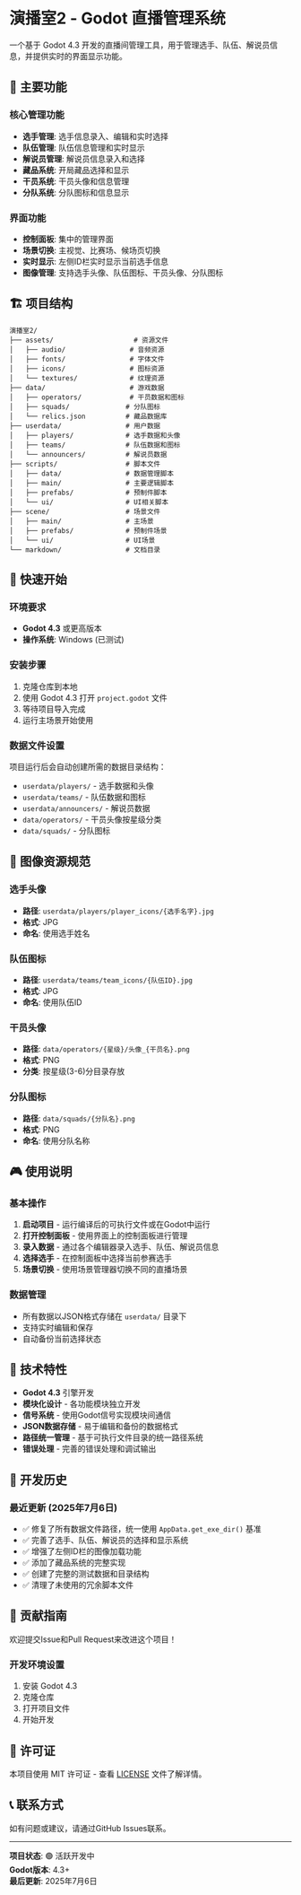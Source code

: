 # 演播室2 - Godot 直播管理系统

一个基于 Godot 4.3 开发的直播间管理工具，用于管理选手、队伍、解说员信息，并提供实时的界面显示功能。

## 🎯 主要功能

### 核心管理功能
- **选手管理**: 选手信息录入、编辑和实时选择
- **队伍管理**: 队伍信息管理和实时显示
- **解说员管理**: 解说员信息录入和选择
- **藏品系统**: 开局藏品选择和显示
- **干员系统**: 干员头像和信息管理
- **分队系统**: 分队图标和信息显示

### 界面功能
- **控制面板**: 集中的管理界面
- **场景切换**: 主视觉、比赛场、候场页切换
- **实时显示**: 左侧ID栏实时显示当前选手信息
- **图像管理**: 支持选手头像、队伍图标、干员头像、分队图标

## 🏗️ 项目结构

```
演播室2/
├── assets/                    # 资源文件
│   ├── audio/                # 音频资源
│   ├── fonts/                # 字体文件
│   ├── icons/                # 图标资源
│   └── textures/             # 纹理资源
├── data/                     # 游戏数据
│   ├── operators/            # 干员数据和图标
│   ├── squads/              # 分队图标
│   └── relics.json          # 藏品数据库
├── userdata/                # 用户数据
│   ├── players/             # 选手数据和头像
│   ├── teams/               # 队伍数据和图标
│   └── announcers/          # 解说员数据
├── scripts/                 # 脚本文件
│   ├── data/                # 数据管理脚本
│   ├── main/                # 主要逻辑脚本
│   ├── prefabs/             # 预制件脚本
│   └── ui/                  # UI相关脚本
├── scene/                   # 场景文件
│   ├── main/                # 主场景
│   ├── prefabs/             # 预制件场景
│   └── ui/                  # UI场景
└── markdown/                # 文档目录
```

## 🚀 快速开始

### 环境要求
- **Godot 4.3** 或更高版本
- **操作系统**: Windows (已测试)

### 安装步骤
1. 克隆仓库到本地
2. 使用 Godot 4.3 打开 `project.godot` 文件
3. 等待项目导入完成
4. 运行主场景开始使用

### 数据文件设置
项目运行后会自动创建所需的数据目录结构：
- `userdata/players/` - 选手数据和头像
- `userdata/teams/` - 队伍数据和图标  
- `userdata/announcers/` - 解说员数据
- `data/operators/` - 干员头像按星级分类
- `data/squads/` - 分队图标

## 📁 图像资源规范

### 选手头像
- **路径**: `userdata/players/player_icons/{选手名字}.jpg`
- **格式**: JPG
- **命名**: 使用选手姓名

### 队伍图标  
- **路径**: `userdata/teams/team_icons/{队伍ID}.jpg`
- **格式**: JPG
- **命名**: 使用队伍ID

### 干员头像
- **路径**: `data/operators/{星级}/头像_{干员名}.png`
- **格式**: PNG
- **分类**: 按星级(3-6)分目录存放

### 分队图标
- **路径**: `data/squads/{分队名}.png`
- **格式**: PNG
- **命名**: 使用分队名称

## 🎮 使用说明

### 基本操作
1. **启动项目** - 运行编译后的可执行文件或在Godot中运行
2. **打开控制面板** - 使用界面上的控制面板进行管理
3. **录入数据** - 通过各个编辑器录入选手、队伍、解说员信息
4. **选择选手** - 在控制面板中选择当前参赛选手
5. **场景切换** - 使用场景管理器切换不同的直播场景

### 数据管理
- 所有数据以JSON格式存储在 `userdata/` 目录下
- 支持实时编辑和保存
- 自动备份当前选择状态

## 🔧 技术特性

- **Godot 4.3** 引擎开发
- **模块化设计** - 各功能模块独立开发
- **信号系统** - 使用Godot信号实现模块间通信
- **JSON数据存储** - 易于编辑和备份的数据格式
- **路径统一管理** - 基于可执行文件目录的统一路径系统
- **错误处理** - 完善的错误处理和调试输出

## 📝 开发历史

### 最近更新 (2025年7月6日)
- ✅ 修复了所有数据文件路径，统一使用 `AppData.get_exe_dir()` 基准
- ✅ 完善了选手、队伍、解说员的选择和显示系统
- ✅ 增强了左侧ID栏的图像加载功能
- ✅ 添加了藏品系统的完整实现
- ✅ 创建了完整的测试数据和目录结构
- ✅ 清理了未使用的冗余脚本文件

## 🤝 贡献指南

欢迎提交Issue和Pull Request来改进这个项目！

### 开发环境设置
1. 安装 Godot 4.3
2. 克隆仓库
3. 打开项目文件
4. 开始开发

## 📄 许可证

本项目使用 MIT 许可证 - 查看 [LICENSE](LICENSE) 文件了解详情。

## 📞 联系方式

如有问题或建议，请通过GitHub Issues联系。

---

**项目状态**: 🟢 活跃开发中  
**Godot版本**: 4.3+  
**最后更新**: 2025年7月6日
